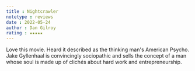 ```yaml
---
title : Nightcrawler
notetype : reviews
date : 2022-05-24
author : Dan Gilroy
rating : ★★★★★
---
```


Love this movie. Heard it described as the thinking man's American Psycho. Jake Gyllenhaal is convincingly sociopathic and sells the concept of a man whose soul is made up of clichés about hard work and entrepreneurship.